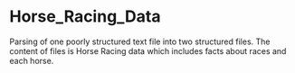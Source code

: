 # Horse_Racing_Data
Parsing of one poorly structured text file into two structured files. The content of files is Horse Racing data which includes facts about races and each horse. 
